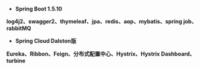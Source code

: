 - **Spring Boot 1.5.10**

**log4j2、swagger2、thymeleaf、jpa、redis、aop、mybatis、spring job、rabbitMQ**

- **Spring Cloud Dalston版**

**Eureka、Ribbon、Feign、分布式配置中心、Hystrix、Hystrix Dashboard、turbine**
